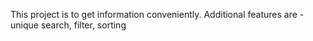 This project is to get information conveniently. Additional features are - unique search, filter, sorting
